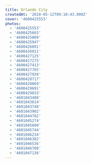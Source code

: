 ```yaml
---
title: Orlando City
createdAt: '2010-05-12T09:10:43.000Z'
cover: '4600425553'
photos:
  - '4600425553'
  - '4600425663'
  - '4600425809'
  - '4600425947'
  - '4600426091'
  - '4600426911'
  - '4600427125'
  - '4600427275'
  - '4600427413'
  - '4600427765'
  - '4600427939'
  - '4600428717'
  - '4600428869'
  - '4600429691'
  - '4600429833'
  - '4601043408'
  - '4601043614'
  - '4601043748'
  - '4601043902'
  - '4601044782'
  - '4601045274'
  - '4601045600'
  - '4601045744'
  - '4601046234'
  - '4601046382'
  - '4601046536'
  - '4601046700'
  - '4601047136'
---
```



